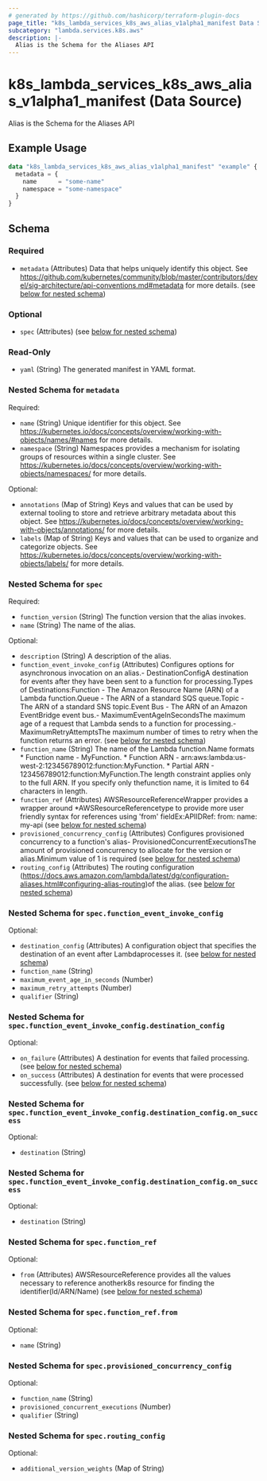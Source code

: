 ```yaml
---
# generated by https://github.com/hashicorp/terraform-plugin-docs
page_title: "k8s_lambda_services_k8s_aws_alias_v1alpha1_manifest Data Source - terraform-provider-k8s"
subcategory: "lambda.services.k8s.aws"
description: |-
  Alias is the Schema for the Aliases API
---
```


# k8s_lambda_services_k8s_aws_alias_v1alpha1_manifest (Data Source)

Alias is the Schema for the Aliases API

## Example Usage

```terraform
data "k8s_lambda_services_k8s_aws_alias_v1alpha1_manifest" "example" {
  metadata = {
    name      = "some-name"
    namespace = "some-namespace"
  }
}
```

<!-- schema generated by tfplugindocs -->
## Schema

### Required

- `metadata` (Attributes) Data that helps uniquely identify this object. See https://github.com/kubernetes/community/blob/master/contributors/devel/sig-architecture/api-conventions.md#metadata for more details. (see [below for nested schema](#nestedatt--metadata))

### Optional

- `spec` (Attributes) (see [below for nested schema](#nestedatt--spec))

### Read-Only

- `yaml` (String) The generated manifest in YAML format.

<a id="nestedatt--metadata"></a>
### Nested Schema for `metadata`

Required:

- `name` (String) Unique identifier for this object. See https://kubernetes.io/docs/concepts/overview/working-with-objects/names/#names for more details.
- `namespace` (String) Namespaces provides a mechanism for isolating groups of resources within a single cluster. See https://kubernetes.io/docs/concepts/overview/working-with-objects/namespaces/ for more details.

Optional:

- `annotations` (Map of String) Keys and values that can be used by external tooling to store and retrieve arbitrary metadata about this object. See https://kubernetes.io/docs/concepts/overview/working-with-objects/annotations/ for more details.
- `labels` (Map of String) Keys and values that can be used to organize and categorize objects. See https://kubernetes.io/docs/concepts/overview/working-with-objects/labels/ for more details.


<a id="nestedatt--spec"></a>
### Nested Schema for `spec`

Required:

- `function_version` (String) The function version that the alias invokes.
- `name` (String) The name of the alias.

Optional:

- `description` (String) A description of the alias.
- `function_event_invoke_config` (Attributes) Configures options for asynchronous invocation on an alias.- DestinationConfigA destination for events after they have been sent to a function for processing.Types of Destinations:Function - The Amazon Resource Name (ARN) of a Lambda function.Queue - The ARN of a standard SQS queue.Topic - The ARN of a standard SNS topic.Event Bus - The ARN of an Amazon EventBridge event bus.- MaximumEventAgeInSecondsThe maximum age of a request that Lambda sends to a function for processing.- MaximumRetryAttemptsThe maximum number of times to retry when the function returns an error. (see [below for nested schema](#nestedatt--spec--function_event_invoke_config))
- `function_name` (String) The name of the Lambda function.Name formats   * Function name - MyFunction.   * Function ARN - arn:aws:lambda:us-west-2:123456789012:function:MyFunction.   * Partial ARN - 123456789012:function:MyFunction.The length constraint applies only to the full ARN. If you specify only thefunction name, it is limited to 64 characters in length.
- `function_ref` (Attributes) AWSResourceReferenceWrapper provides a wrapper around *AWSResourceReferencetype to provide more user friendly syntax for references using 'from' fieldEx:APIIDRef:	from:	  name: my-api (see [below for nested schema](#nestedatt--spec--function_ref))
- `provisioned_concurrency_config` (Attributes) Configures provisioned concurrency to a function's alias- ProvisionedConcurrentExecutionsThe amount of provisioned concurrency to allocate for the version or alias.Minimum value of 1 is required (see [below for nested schema](#nestedatt--spec--provisioned_concurrency_config))
- `routing_config` (Attributes) The routing configuration (https://docs.aws.amazon.com/lambda/latest/dg/configuration-aliases.html#configuring-alias-routing)of the alias. (see [below for nested schema](#nestedatt--spec--routing_config))

<a id="nestedatt--spec--function_event_invoke_config"></a>
### Nested Schema for `spec.function_event_invoke_config`

Optional:

- `destination_config` (Attributes) A configuration object that specifies the destination of an event after Lambdaprocesses it. (see [below for nested schema](#nestedatt--spec--function_event_invoke_config--destination_config))
- `function_name` (String)
- `maximum_event_age_in_seconds` (Number)
- `maximum_retry_attempts` (Number)
- `qualifier` (String)

<a id="nestedatt--spec--function_event_invoke_config--destination_config"></a>
### Nested Schema for `spec.function_event_invoke_config.destination_config`

Optional:

- `on_failure` (Attributes) A destination for events that failed processing. (see [below for nested schema](#nestedatt--spec--function_event_invoke_config--destination_config--on_failure))
- `on_success` (Attributes) A destination for events that were processed successfully. (see [below for nested schema](#nestedatt--spec--function_event_invoke_config--destination_config--on_success))

<a id="nestedatt--spec--function_event_invoke_config--destination_config--on_failure"></a>
### Nested Schema for `spec.function_event_invoke_config.destination_config.on_success`

Optional:

- `destination` (String)


<a id="nestedatt--spec--function_event_invoke_config--destination_config--on_success"></a>
### Nested Schema for `spec.function_event_invoke_config.destination_config.on_success`

Optional:

- `destination` (String)




<a id="nestedatt--spec--function_ref"></a>
### Nested Schema for `spec.function_ref`

Optional:

- `from` (Attributes) AWSResourceReference provides all the values necessary to reference anotherk8s resource for finding the identifier(Id/ARN/Name) (see [below for nested schema](#nestedatt--spec--function_ref--from))

<a id="nestedatt--spec--function_ref--from"></a>
### Nested Schema for `spec.function_ref.from`

Optional:

- `name` (String)



<a id="nestedatt--spec--provisioned_concurrency_config"></a>
### Nested Schema for `spec.provisioned_concurrency_config`

Optional:

- `function_name` (String)
- `provisioned_concurrent_executions` (Number)
- `qualifier` (String)


<a id="nestedatt--spec--routing_config"></a>
### Nested Schema for `spec.routing_config`

Optional:

- `additional_version_weights` (Map of String)
